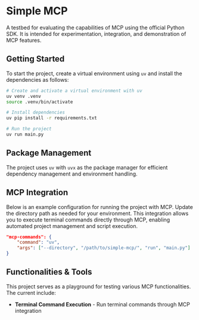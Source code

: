 # Simple MCP

A testbed for evaluating the capabilities of MCP using the official Python SDK. It is intended for experimentation, integration, and demonstration of MCP features.

## Getting Started

To start the project, create a virtual environment using `uv` and install the dependencies as follows:

```bash
# Create and activate a virtual environment with uv
uv venv .venv
source .venv/bin/activate

# Install dependencies
uv pip install -r requirements.txt

# Run the project
uv run main.py
```

## Package Management

The project uses `uv` with `uvx` as the package manager for efficient dependency management and environment handling.

## MCP Integration

Below is an example configuration for running the project with MCP. Update the directory path as needed for your environment. This integration allows you to execute terminal commands directly through MCP, enabling automated project management and script execution.

```json
"mcp-commands": {
    "command": "uv",
    "args": ["--directory", "/path/to/simple-mcp/", "run", "main.py"]
}
```

## Functionalities & Tools

This project serves as a playground for testing various MCP functionalities. The current include:

- **Terminal Command Execution** - Run terminal commands through MCP integration

